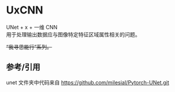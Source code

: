 # UxCNN

UNet + x + 一维 CNN  
用于处理输出数据应与图像特定特征区域属性相关的问题。  

~~“我寻思能行”系列。~~

## 参考/引用

unet 文件夹中代码来自 https://github.com/milesial/Pytorch-UNet.git
